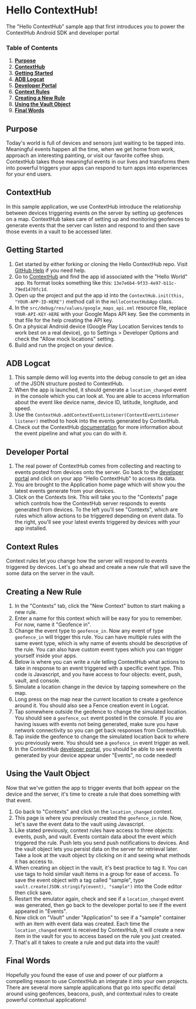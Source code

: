 # Hello ContextHub!

The "Hello ContextHub" sample app that first introduces you to power the ContextHub Android SDK and developer portal

### Table of Contents

1. **[Purpose](#purpose)**
2. **[ContextHub](#contexthub)**
4. **[Getting Started](#getting-started)**
7. **[ADB Logcat](#adb-logcat)**
6. **[Developer Portal](#developer-portal)**
6. **[Context Rules](#context-rules)**
6. **[Creating a New Rule](#creating-a-new-rule)**
6. **[Using the Vault Object](#using-the-vault-object)**
10. **[Final Words](#final-words)**

## Purpose

Today's world is full of devices and sensors just waiting to be tapped into. Meaningful events happen all the time, when we get home from work, approach an interesting painting, or visit our favorite coffee shop. ContextHub takes those meaningful events in our lives and transforms them into powerful triggers your apps can respond to turn apps into experiences for your end users.

## ContextHub

In this sample application, we use ContextHub introduce the relationship between devices triggering events on the server by setting up geofences on a map. ContextHub takes care of setting up and monitoring geofences to generate events that the server can listen and respond to and then save those events in a vault to be accessed later.

## Getting Started

1. Get started by either forking or cloning the Hello ContextHub repo. Visit [GitHub Help](https://help.github.com/articles/fork-a-repo) if you need help.
2. Go to [ContextHub](http://app.contexthub.com) and find the app id associated with the "Hello World" app. Its format looks something like this: `13e7e6b4-9f33-4e97-b11c-79ed1470fc1d`.
3. Open up the project and put the app id into the `ContextHub.init(this, "YOUR-APP-ID-HERE")` method call in the `HelloContextHubApp` class.
4. In the `src/debug/res/values/google_maps_api.xml` resource file, replace `YOUR-API-KEY-HERE` with your Google Maps API key. See the comments in that file for the help creating the API key.
5. On a physical Android device (Google Play Location Services tends to work best on a real device), go to Settings > Developer Options and check the "Allow mock locations" setting.
6. Build and run the project on your device.

## ADB Logcat

1. This sample demo will log events into the debug console to get an idea of the JSON structure posted to ContextHub.
2. When the app is launched, it should generate a `location_changed` event in the console which you can look at. You are able to access information about the event like device name, device ID, latitude, longitude, and speed.
3. Use the `ContextHub.addContextEventListener(ContextEventListener listener)` method to hook into the events generated by ContextHub.
4. Check out the ContextHub [documentation](http://docs.contexthub.com/) for more information about the event pipeline and what you can do with it.

## Developer Portal

1. The real power of ContextHub comes from collecting and reacting to events posted from devices onto the server. Go back to the [developer portal](http://app.contexthub.com) and click on your app "Hello ContextHub" to access its data.
2. You are brought to the Application home page which will show you the latest events generate from your devices.
3. Click on the Contexts link.  This will take you to the "Contexts" page which controls how the ContextHub server responds to events generated from devices. To the left you'll see "Contexts", which are rules which allow actions to be triggered depending on event data. To the right, you'll see your latest events triggered by devices with your app installed.

## Context Rules

Context rules let you change how the server will respond to events triggered by devices. Let's go ahead and create a new rule that will save the some data on the server in the vault.

## Creating a New Rule

1. In the "Contexts" tab, click the "New Context" button to start making a new rule.
2. Enter a name for this context which will be easy for you to remember. For now, name it "Geofence in".
3. Change the event type to `geofence_in`. Now any event of type `geofence_in` will trigger this rule. You can have multiple rules with the same event type, which is why name of events should be descriptive of the rule. You can also have custom event types which you can trigger yourself inside your apps.
4. Below is where you can write a rule telling ContextHub what actions to take in response to an event triggered with a specific event type. This code is Javascript, and you have access to four objects: event, push, vault, and console.
5. Simulate a location change in the device by tapping somewhere on the map.
6. Long press on the map near the current location to create a geofence around it. You should also see a Fence creation event in Logcat.
7. Tap somewhere outside the geofence to change the simulated location. You should see a `geofence_out` event posted in the console. If you are having issues with events not being generated, make sure you have network connectivity so you can get back responses from ContextHub.
8. Tap inside the geofence to change the simulated location back to where you previously were. You should see a `geofence_in` event trigger as well.
9. In the ContextHub [developer portal](http://app.contexthub.com), you should be able to see events generated by your device appear under "Events", no code needed!

## Using the Vault Object

Now that we've gotten the app to trigger events that both appear on the device and the server, it's time to create a rule that does something with that event.

1. Go back to "Contexts" and click on the `location_changed` context.
2. This page is where you previously created the `geofence_in` rule. Now, let's save the event data to the vault using Javascript.
3. Like stated previously, context rules have access to three objects: events, push, and vault. Events contain data about the event which triggered the rule. Push lets you send push notifications to devices. And the vault object lets you persist data on the server for retrieval later. Take a look at the vault object by clicking on it and seeing what methods it has access to.
4. When creating an object in the vault, it's best practice to tag it. You can use tags to hold similar vault items in a group for ease of access. To save the event object with a tag called "sample", type `vault.create(JSON.stringify(event), "sample")` into the Code editor then click save.
5. Restart the emulator again, check and see if a `location_changed` event was generated, then go back to the developer portal to see if the event appeared in "Events".
6. Now click on "Vault" under "Application" to see if a "sample" container with an item with event data was created. Each time the `location_changed` event is received by ContextHub, it will create a new item in the vault for you to access based on the rule you just created.
7. That's all it takes to create a rule and put data into the vault!

## Final Words

Hopefully you found the ease of use and power of our platform a compelling reason to use ContextHub an integrate it into your own projects. There are several more sample applications that go into specific detail around using geofences, beacons, push, and contextual rules to create powerful contextual applications!
